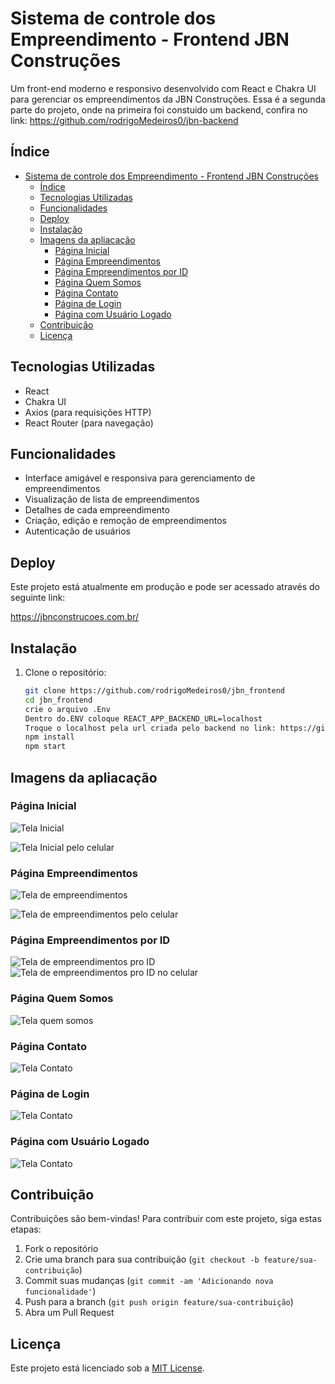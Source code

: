 # Sistema de controle dos Empreendimento - Frontend JBN Construções

Um front-end moderno e responsivo desenvolvido com React e Chakra UI para gerenciar os empreendimentos da JBN Construções. Essa é a segunda parte do projeto, onde na primeira foi constuido um backend, confira no link: https://github.com/rodrigoMedeiros0/jbn-backend

## Índice

- [Sistema de controle dos Empreendimento - Frontend JBN Construções](#sistema-de-controle-dos-empreendimento---frontend-jbn-construções)
  - [Índice](#índice)
  - [Tecnologias Utilizadas](#tecnologias-utilizadas)
  - [Funcionalidades](#funcionalidades)
  - [Deploy](#deploy)
  - [Instalação](#instalação)
  - [Imagens da apliacação](#imagens-da-apliacação)
    - [Página Inicial](#página-inicial)
    - [Página Empreendimentos](#página-empreendimentos)
    - [Página Empreendimentos por ID](#página-empreendimentos-por-id)
    - [Página Quem Somos](#página-quem-somos)
    - [Página Contato](#página-contato)
    - [Página de Login](#página-de-login)
    - [Página com Usuário Logado](#página-com-usuário-logado)
  - [Contribuição](#contribuição)
  - [Licença](#licença)

## Tecnologias Utilizadas

- React
- Chakra UI
- Axios (para requisições HTTP)
- React Router (para navegação)

## Funcionalidades

- Interface amigável e responsiva para gerenciamento de empreendimentos
- Visualização de lista de empreendimentos
- Detalhes de cada empreendimento
- Criação, edição e remoção de empreendimentos
- Autenticação de usuários

## Deploy

Este projeto está atualmente em produção e pode ser acessado através do seguinte link:

https://jbnconstrucoes.com.br/


## Instalação

1. Clone o repositório:
   ```bash
   git clone https://github.com/rodrigoMedeiros0/jbn_frontend
   cd jbn_frontend
   crie o arquivo .Env 
   Dentro do.ENV coloque REACT_APP_BACKEND_URL=localhost
   Troque o localhost pela url criada pelo backend no link: https://github.com/rodrigoMedeiros0/jbn-backend
   npm install 
   npm start

## Imagens da apliacação

  ### Página Inicial

![Tela Inicial](src/assets/readme/imagem1.PNG)

![Tela Inicial pelo celular](src/assets/readme/imagem5.png)

 ### Página Empreendimentos

![Tela de empreendimentos](src/assets/readme/imagem2.PNG)

![Tela de empreendimentos pelo celular](src/assets/readme/imagem6.png)


 ### Página Empreendimentos por ID

![Tela de empreendimentos pro ID](src/assets/readme/imagem3.PNG)
![Tela de empreendimentos pro ID no celular](src/assets/readme/imagem8.png)

 ### Página Quem Somos

![Tela quem somos](src/assets/readme/imagem4.png)

 ### Página Contato

![Tela Contato](src/assets/readme/imagem7.png)

 ### Página de Login

![Tela Contato](src/assets/readme/imagem9.PNG)

 ### Página com Usuário Logado

![Tela Contato](src/assets/readme/imagem10.PNG)

## Contribuição

Contribuições são bem-vindas! Para contribuir com este projeto, siga estas etapas:

1. Fork o repositório
2. Crie uma branch para sua contribuição (`git checkout -b feature/sua-contribuição`)
3. Commit suas mudanças (`git commit -am 'Adicionando nova funcionalidade'`)
4. Push para a branch (`git push origin feature/sua-contribuição`)
5. Abra um Pull Request
   
## Licença

Este projeto está licenciado sob a [MIT License](LICENSE).
